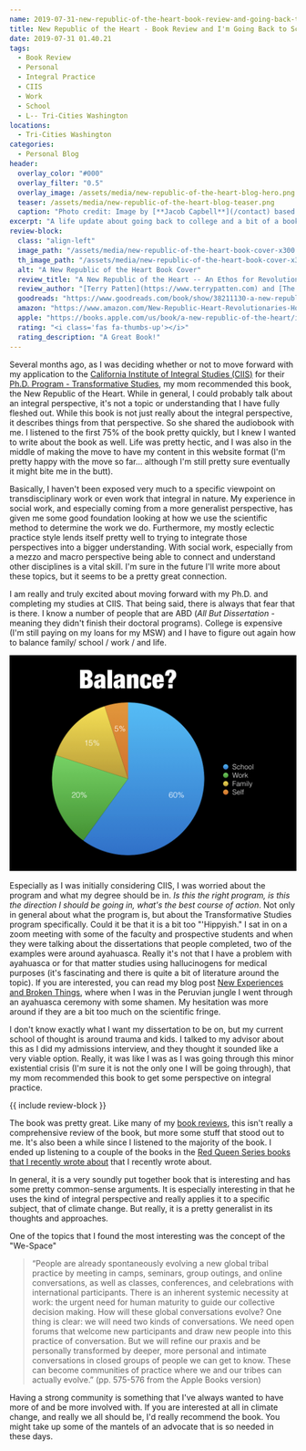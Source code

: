 ```yaml
---
name: 2019-07-31-new-republic-of-the-heart-book-review-and-going-back-to-school
title: New Republic of the Heart - Book Review and I'm Going Back to School
date: 2019-07-31 01.40.21
tags:
  - Book Review
  - Personal
  - Integral Practice
  - CIIS
  - Work
  - School
  - L-- Tri-Cities Washington
locations: 
  - Tri-Cities Washington
categories:
  - Personal Blog
header:
  overlay_color: "#000"
  overlay_filter: "0.5"
  overlay_image: /assets/media/new-republic-of-the-heart-blog-hero.png
  teaser: /assets/media/new-republic-of-the-heart-blog-teaser.png
  caption: "Photo credit: Image by [**Jacob Capbell**](/contact) based on Book Cover Design"
excerpt: "A life update about going back to college and a bit of a book review on the New Republic of the Heart"
review-block:
  class: "align-left"
  image_path: "/assets/media/new-republic-of-the-heart-book-cover-x300.jpg"
  th_image_path: "/assets/media/new-republic-of-the-heart-book-cover-x300.jpg"
  alt: "A New Republic of the Heart Book Cover"
  review_title: "A New Republic of the Heart -- An Ethos for Revolutionaries -- A Guide to Inner Work for Holistic Change"
  review_author: "[Terry Patten](https://www.terrypatten.com) and [The New Republic of the Heart](https://www.newrepublicoftheheart.org/book/)"
  goodreads: "https://www.goodreads.com/book/show/38211130-a-new-republic-of-the-heart"
  amazon: "https://www.amazon.com/New-Republic-Heart-Revolutionaries-Holistic/dp/1623170478/"
  apple: "https://books.apple.com/us/book/a-new-republic-of-the-heart/id1265587087"
  rating: "<i class='fas fa-thumbs-up'></i>"
  rating_description: "A Great Book!"
---
```


Several months ago, as I was deciding whether or not to move forward with my application to the [California Institute of Integral Studies (CIIS)](https://www.ciis.edu) for their [Ph.D. Program - Transformative Studies](https://www.ciis.edu/academics/graduate-programs/transformative-studies), my mom recommended this book, the New Republic of the Heart. While in general, I could probably talk about an integral perspective, it's not a topic or understanding that I have fully fleshed out. While this book is not just really about the integral perspective, it describes things from that perspective. So she shared the audiobook with me. I listened to the first 75% of the book pretty quickly, but I knew I wanted to write about the book as well. Life was pretty hectic, and I was also in the middle of making the move to have my content in this website format (I'm pretty happy with the move so far... although I'm still pretty sure eventually it might bite me in the butt).

Basically, I haven't been exposed very much to a specific viewpoint on transdisciplinary work or even work that integral in nature. My experience in social work, and especially coming from a more generalist perspective, has given me some good foundation looking at how we use the scientific method to determine the work we do. Furthermore, my mostly eclectic practice style lends itself pretty well to trying to integrate those perspectives into a bigger understanding. With social work, especially from a mezzo and macro perspective being able to connect and understand other disciplines is a vital skill. I'm sure in the future I'll write more about these topics, but it seems to be a pretty great connection.

I am really and truly excited about moving forward with my Ph.D. and completing my studies at CIIS. That being said, there is always that fear that is there. I know a number of people that are ABD (_All But Dissertation_ - meaning they didn't finish their doctoral programs). College is expensive (I'm still paying on my loans for my MSW) and I have to figure out again how to balance family/ school / work / and life.

[![School, Work, Family, Life Balance?](/assets/media/school-work-family-life-balance.jpg "School, Work, Family, Life Balance?")](/assets/media/school-work-family-life-balance.jpg)

Especially as I was initially considering CIIS, I was worried about the program and what my degree should be in. _Is this the right program, is this the direction I should be going in, what's the best course of action_. Not only in general about what the program is, but about the Transformative Studies program specifically. Could it be that it is a bit too "'Hippyish." I sat in on a zoom meeting with some of the faculty and prospective students and when they were talking about the dissertations that people completed, two of the examples were around ayahuasca. Really it's not that I have a problem with ayahuasca or for that matter studies using hallucinogens for medical purposes (it's fascinating and there is quite a bit of literature around the topic). If you are interested, you can read my blog post [New Experiences and Broken Things](/blog/2009/11/new-experiences-broken-things), where when I was in the Peruvian jungle I went through an ayahuasca ceremony with some shamen. My hesitation was more around if they are a bit too much on the scientific fringe.

I don't know exactly what I want my dissertation to be on, but my current school of thought is around trauma and kids. I talked to my advisor about this as I did my admissions interview, and they thought it sounded like a very viable option. Really, it was like I was as I was going through this minor existential crisis (I'm sure it is not the only one I will be going through), that my mom recommended this book to get some perspective on integral practice.

{{ include review-block }}

The book was pretty great. Like many of my [book reviews](/tags/#book-review), this isn't really a comprehensive review of the book, but more some stuff that stood out to me. It's also been a while since I listened to the majority of the book. I ended up listening to a couple of the books in the [Red Queen Series books that I recently wrote about](/blog/2019/07/getting-out-of-my-head-my-latest-audiobook-series/) that I recently wrote about.

In general, it is a very soundly put together book that is interesting and has some pretty common-sense arguments. It is especially interesting in that he uses the kind of integral perspective and really applies it to a specific subject, that of climate change. But really, it is a pretty generalist in its thoughts and approaches.

One of the topics that I found the most interesting was the concept of the "We-Space"

> “People are already spontaneously evolving a new global tribal practice by meeting in camps, seminars, group outings, and online conversations, as well as classes, conferences, and celebrations with international participants. There is an inherent systemic necessity at work: the urgent need for human maturity to guide our collective decision making. How will these global conversations evolve? One thing is clear: we will need two kinds of conversations. We need open forums that welcome new participants and draw new people into this practice of conversation. But we will refine our praxis and be personally transformed by deeper, more personal and intimate conversations in closed groups of people we can get to know. These can become communities of practice where we and our tribes can actually evolve.” (pp. 575-576 from the Apple Books version)

Having a strong community is something that I've always wanted to have more of and be more involved with. If you are interested at all in climate change, and really we all should be, I'd really recommend the book. You might take up some of the mantels of an advocate that is so needed in these days.

